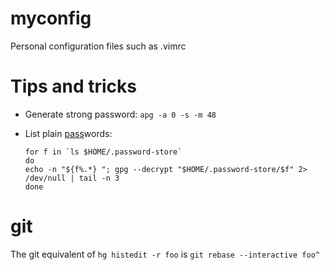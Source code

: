 # myconfig

Personal configuration files such as .vimrc

# Tips and tricks

* Generate strong password: `apg -a 0 -s -m 48`
* List plain [pass](https://www.passwordstore.org/)words:

  ```
  for f in `ls $HOME/.password-store`
  do
  echo -n "${f%.*} "; gpg --decrypt "$HOME/.password-store/$f" 2> /dev/null | tail -n 3
  done
  ```

# git

The git equivalent of `hg histedit -r foo` is `git rebase --interactive foo^`

